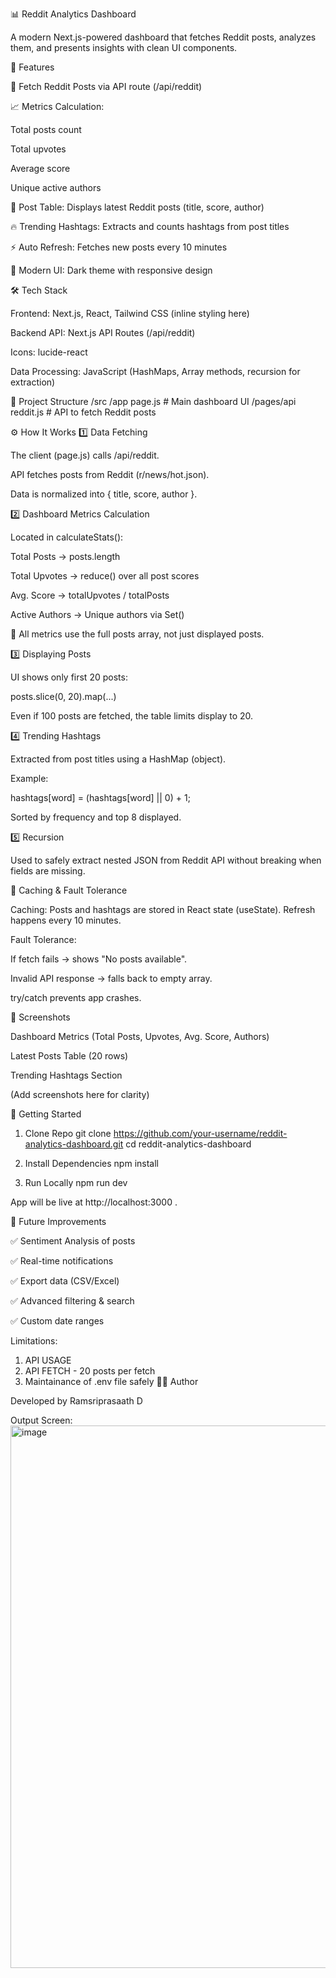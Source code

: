 📊 Reddit Analytics Dashboard

A modern Next.js-powered dashboard that fetches Reddit posts, analyzes them, and presents insights with clean UI components.

🚀 Features

🔄 Fetch Reddit Posts via API route (/api/reddit)

📈 Metrics Calculation:

Total posts count

Total upvotes

Average score

Unique active authors

📝 Post Table: Displays latest Reddit posts (title, score, author)

🔥 Trending Hashtags: Extracts and counts hashtags from post titles

⚡ Auto Refresh: Fetches new posts every 10 minutes

🎨 Modern UI: Dark theme with responsive design

🛠️ Tech Stack

Frontend: Next.js, React, Tailwind CSS (inline styling here)

Backend API: Next.js API Routes (/api/reddit)

Icons: lucide-react

Data Processing: JavaScript (HashMaps, Array methods, recursion for extraction)

📂 Project Structure
/src
  /app
    page.js        # Main dashboard UI
  /pages/api
    reddit.js      # API to fetch Reddit posts

⚙️ How It Works
1️⃣ Data Fetching

The client (page.js) calls /api/reddit.

API fetches posts from Reddit (r/news/hot.json).

Data is normalized into { title, score, author }.

2️⃣ Dashboard Metrics Calculation

Located in calculateStats():

Total Posts → posts.length

Total Upvotes → reduce() over all post scores

Avg. Score → totalUpvotes / totalPosts

Active Authors → Unique authors via Set()

📌 All metrics use the full posts array, not just displayed posts.

3️⃣ Displaying Posts

UI shows only first 20 posts:

posts.slice(0, 20).map(...)


Even if 100 posts are fetched, the table limits display to 20.

4️⃣ Trending Hashtags

Extracted from post titles using a HashMap (object).

Example:

hashtags[word] = (hashtags[word] || 0) + 1;


Sorted by frequency and top 8 displayed.

5️⃣ Recursion

Used to safely extract nested JSON from Reddit API without breaking when fields are missing.

🧠 Caching & Fault Tolerance

Caching: Posts and hashtags are stored in React state (useState). Refresh happens every 10 minutes.

Fault Tolerance:

If fetch fails → shows "No posts available".

Invalid API response → falls back to empty array.

try/catch prevents app crashes.

📸 Screenshots

Dashboard Metrics (Total Posts, Upvotes, Avg. Score, Authors)

Latest Posts Table (20 rows)

Trending Hashtags Section

(Add screenshots here for clarity)

🚀 Getting Started
1. Clone Repo
git clone https://github.com/your-username/reddit-analytics-dashboard.git
cd reddit-analytics-dashboard

2. Install Dependencies
npm install

3. Run Locally
npm run dev


App will be live at http://localhost:3000
.

📌 Future Improvements

✅ Sentiment Analysis of posts

✅ Real-time notifications

✅ Export data (CSV/Excel)

✅ Advanced filtering & search

✅ Custom date ranges


Limitations:
1. API USAGE
2. API FETCH - 20 posts per fetch
3. Maintainance of .env file safely
👨‍💻 Author

Developed by Ramsriprasaath D


Output Screen:
<img width="1874" height="868" alt="image" src="https://github.com/user-attachments/assets/a8150aab-ce40-49d4-b691-635fd0f912a5" />


